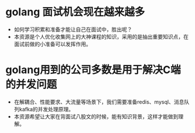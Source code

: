 # golang 面试机会现在越来越多
- 如何学习积累和准备才能让自己在面试中，胜出呢？
- 本资源是个人优化收集网上的大神课程的知识，采用的是抽出重要知识点，在面试前做的小准备可以发挥作用。

# golang用到的公司多数是用于解决C端的并发问题
- 在解耦合、性能要求、大流量等场景下，我们需要准备redis、mysql、消息队列kafka的并发处理原理。
- 本资源希望让大家在背面试八股文的时候，能有知识背景，这样才能做到理解。
